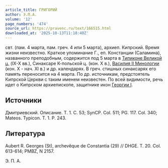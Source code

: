 ```yaml
---
article_title: ГРИГОРИЙ
author: Э.П.А.
volume: '12'
page_numbers: '474'
source_url: https://pravenc.ru/text/166515.html
downloaded_at: '2025-10-13T11:18:40Z'
---
```


свт. (пам. 4 марта, пам. греч. 4 или 5 марта), архиеп. Кипрский. Время жизни неизвестно. Краткое упоминание Г., еп. Констанции (Саламина), названного преподобным, содержится под 5 марта в [Типиконе Великой ц.](<https://pravenc.ru/text/Типикон Великой церкви.html>) (IX-X вв.), Синаксаре К-польской ц. (кон. X в.), [Василия II Минологии](<https://pravenc.ru/text/Василия II Минологий.html>) (кон. Х - нач. XI в.) и др. календарях. В греч. стишных синаксарях его память переносится на 4 марта. По др. источникам, предстоятель Кипрской Церкви с таким именем неизвестен. По всей видимости, речь идет о Кипрском архиепископе, защитнике икон [Георгии I](<https://pravenc.ru/text/Георгии I.html>).

## Источники

Дмитриевский. Описание. Т. 1. С. 53; SynCP. Col. 511; PG. 117. Col. 340; Mateos. Typicon. Т. 1. P. 243.

## Литература

Aubert R. Georges (St), archevêque de Constantia (29) // DHGE. T. 20. Col. 613-614; PMBZ, N 2157.

Э. П. А.
